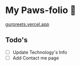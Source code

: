 # My Paws-folio 🐾

[gurpreets.vercel.app](https://gurpreets.vercel.app/)

## Todo's
- [ ] Update Technology's Info
- [ ] Add Contact me page
